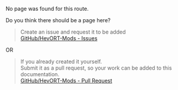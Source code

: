 No page was found for this route.

Do you think there should be a page here?   

> Create an issue and request it to be added  
> [GitHub/HevORT-Mods - Issues](https://github.com/MarvinBeym/HevORT-Mods/issues)

OR

> If you already created it yourself.  
> Submit it as a pull request, so your work can be added to this documentation.  
> [GitHub/HevORT-Mods - Pull Request](https://github.com/MarvinBeym/HevORT-Mods/pulls)  